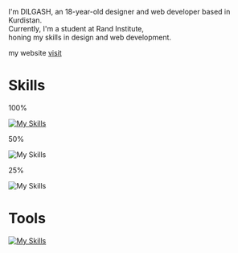 I'm DILGASH, an 18-year-old designer and web developer based in Kurdistan. <br>
Currently, I'm a student at Rand Institute, <br>
honing my skills in design and web development.
<br>

my website [visit](https://dilgash.pages.dev)


<h1>Skills</h1>


<p>100%</p>

[![My Skills](https://skillicons.dev/icons?i=html,css,js)](https://skillicons.dev)
<br>
<p>50%</p>

![My Skills](https://skillicons.dev/icons?i=scss,bootstrap,tailwind,svelte)
<br>
<p>25%</p>

![My Skills](https://skillicons.dev/icons?i=electron,nodejs,express)





<h1>Tools</h1>

[![My Skills](https://skillicons.dev/icons?i=vscode,figma,github,cloudflare,vercel)](https://skillicons.dev)
